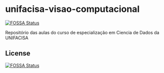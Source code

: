 # unifacisa-visao-computacional
[![FOSSA Status](https://app.fossa.com/api/projects/git%2Bgithub.com%2Fadrianosantospb%2Funifacisa-visao-computacional.svg?type=shield)](https://app.fossa.com/projects/git%2Bgithub.com%2Fadrianosantospb%2Funifacisa-visao-computacional?ref=badge_shield)

Repositório das aulas do curso de especialização em Ciencia de Dados da UNIFACISA


## License
[![FOSSA Status](https://app.fossa.com/api/projects/git%2Bgithub.com%2Fadrianosantospb%2Funifacisa-visao-computacional.svg?type=large)](https://app.fossa.com/projects/git%2Bgithub.com%2Fadrianosantospb%2Funifacisa-visao-computacional?ref=badge_large)